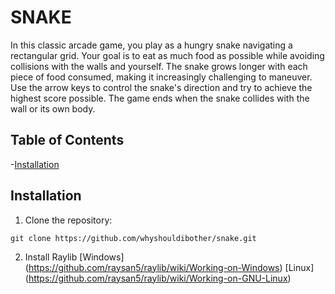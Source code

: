 # SNAKE

In this classic arcade game, you play as a hungry snake navigating a rectangular grid. Your goal is to eat as much food as possible while avoiding collisions with the walls and yourself. The snake grows longer with each piece of food consumed, making it increasingly challenging to maneuver. Use the arrow keys to control the snake's direction and try to achieve the highest score possible. The game ends when the snake collides with the wall or its own body.


## Table of Contents

-[Installation](#installation)

## Installation
1. Clone the repository:
```
git clone https://github.com/whyshouldibother/snake.git
```

2. Install Raylib
[Windows]
(https://github.com/raysan5/raylib/wiki/Working-on-Windows)
[Linux]
(https://github.com/raysan5/raylib/wiki/Working-on-GNU-Linux)